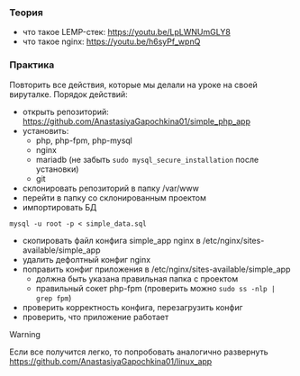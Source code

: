 ### Теория
- что такое LEMP-стек: https://youtu.be/LpLWNUmGLY8
- что такое nginx: https://youtu.be/h6syPf_wpnQ
### Практика
Повторить все действия, которые мы делали на уроке на своей вируталке. Порядок действий:
- открыть репозиторий: https://github.com/AnastasiyaGapochkina01/simple_php_app
- установить:
  - php, php-fpm, php-mysql
  - nginx
  - mariadb (не забыть ```sudo mysql_secure_installation``` после установки)
  - git
- склонировать репозиторий в папку /var/www
- перейти в папку со склонированным проектом
- импортировать БД
```
mysql -u root -p < simple_data.sql
```
- скопировать файл конфига simple_app nginx в /etc/nginx/sites-available/simple_app
- удалить дефолтный конфиг nginx
- поправить конфиг приложения в /etc/nginx/sites-available/simple_app
  - должна быть указана правильная папка с проектом
  - правильный сокет php-fpm (проверить можно ```sudo ss -nlp | grep fpm```)
- проверить корректность конфига, перезагрузить конфиг
- проверить, что приложение работает


> [!WARNING]  
> Если все получится легко, то попробовать аналогично развернуть https://github.com/AnastasiyaGapochkina01/linux_app
